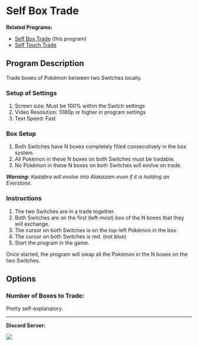 # Self Box Trade

**Related Programs:**
- [Self Box Trade](SelfBoxTrade.md) (this program)
- [Self Touch Trade](SelfTouchTrade.md)

## Program Description

Trade boxes of Pokémon between two Switches locally.


### Setup of Settings

1. Screen size: Must be 100% within the Switch settings
2. Video Resolution: 1080p or higher in program settings
3. Text Speed: Fast


### Box Setup

1. Both Switches have N boxes completely filled consecutively in the box system.
2. All Pokémon in these N boxes on both Switches must be tradable.
3. No Pokémon in these N boxes on both Switches will evolve on trade.

***Warning:** Kadabra will evolve into Alakazam even if it is holding an Everstone.*


### Instructions

1. The two Switches are in a trade together.
2. Both Switches are on the first (left-most) box of the N boxes that they will exchange.
3. The cursor on both Switches is on the top-left Pokémon in the box.
4. The cursor on both Switches is red. (not blue)
5. Start the program in the game.

Once started, the program will swap all the Pokémon in the N boxes on the two Switches.

## Options

### Number of Boxes to Trade:

Pretty self-explanatory.



<hr>

**Discord Server:** 

[<img src="https://canary.discordapp.com/api/guilds/695809740428673034/widget.png?style=banner2">](https://discord.gg/cQ4gWxN)




